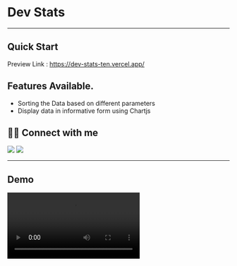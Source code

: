 # Dev Stats

---

## Quick Start

Preview Link : https://dev-stats-ten.vercel.app/

## Features Available.

- Sorting the Data based on different parameters
- Display data in informative form using Chartjs

## 👨‍💻 Connect with me

<a href="https://twitter.com/prathmesh_20"><img src="https://img.shields.io/badge/Twitter-1DA1F2?style=for-the-badge&logo=twitter&logoColor=white"/></a>
<a href="https://www.linkedin.com/in/prathmeshjagtap/"><img src="https://img.shields.io/badge/LinkedIn-0077B5?style=for-the-badge&logo=linkedin&logoColor=white"/></a>

---

## Demo

![devstats demo](./src/frontend/assets/devstats.mp4)
